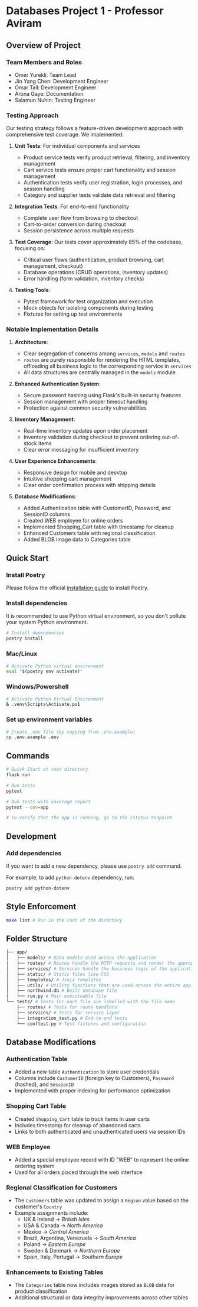 # Databases Project 1 - Professor Aviram

## Overview of Project

### Team Members and Roles

- Omer Yurekli: Team Lead 
- Jin Yang Chen: Development Engineer 
- Omar Tall: Development Engineer 
- Arona Gaye: Documentation
- Salamun Nuhin: Testing Engineer 

### Testing Approach

Our testing strategy follows a feature-driven development approach with comprehensive test coverage. We implemented:

1. **Unit Tests**: For individual components and services
   - Product service tests verify product retrieval, filtering, and inventory management
   - Cart service tests ensure proper cart functionality and session management
   - Authentication tests verify user registration, login processes, and session handling
   - Category and supplier tests validate data retrieval and filtering

2. **Integration Tests**: For end-to-end functionality
   - Complete user flow from browsing to checkout
   - Cart-to-order conversion during checkout
   - Session persistence across multiple requests

3. **Test Coverage**: Our tests cover approximately 85% of the codebase, focusing on:
   - Critical user flows (authentication, product browsing, cart management, checkout)
   - Database operations (CRUD operations, inventory updates)
   - Error handling (form validation, inventory checks)

4. **Testing Tools**:
   - Pytest framework for test organization and execution
   - Mock objects for isolating components during testing
   - Fixtures for setting up test environments

### Notable Implementation Details

1. **Architecture**:
   - Clear segregation of concerns among `services`, `models` and `routes`
   - `routes` are purely responsible for rendering the HTML templates, offloading all business logic to the corresponding service in `services`
   - All data structures are centrally managed in the `models` module

2. **Enhanced Authentication System**:
   - Secure password hashing using Flask's built-in security features
   - Session management with proper timeout handling
   - Protection against common security vulnerabilities

3. **Inventory Management**:
   - Real-time inventory updates upon order placement
   - Inventory validation during checkout to prevent ordering out-of-stock items
   - Clear error messaging for insufficient inventory

4. **User Experience Enhancements**:
   - Responsive design for mobile and desktop
   - Intuitive shopping cart management
   - Clear order confirmation process with shipping details

5. **Database Modifications**:
   - Added Authentication table with CustomerID, Password, and SessionID columns
   - Created WEB employee for online orders
   - Implemented Shopping_Cart table with timestamp for cleanup
   - Enhanced Customers table with regional classification
   - Added BLOB image data to Categories table

## Quick Start

### Install Poetry

Please follow the official [installation guide](https://python-poetry.org/docs/#installation) to install Poetry.

### Install dependencies

It is recommended to use Python virtual environment, so you don't pollute your system Python environment.

```bash
# Install dependencies
poetry install
```

### Mac/Linux

```bash
# Activate Python virtual environment
eval "$(poetry env activate)"
```

### Windows/Powershell

```bash
# Activate Python Virtual Environment
& .venv\Scripts\Activate.ps1
```

### Set up environment variables

```bash
# Create .env file (by copying from .env.example)
cp .env.example .env
```

## Commands

```bash
# Quick Start at root directory
flask run

# Run tests
pytest

# Run tests with coverage report
pytest --cov=app

# To verify that the app is running, go to the /status endpoint
```

## Development

### Add dependencies

If you want to add a new dependency, please use `poetry add` command.

For example, to add `python-dotenv` dependency, run:

```bash
poetry add python-dotenv
```

## Style Enforcement

```bash
make lint # Run in the root of the directory
```

## Folder Structure

```bash
├── app/
│   ├── models/ # Data models used across the application
│   ├── routes/ # Routes handle the HTTP requests and render the appropriate templates (no business logic)
│   ├── services/ # Services handle the business logic of the application
│   ├── static/ # Static files like CSS
│   ├── templates/ # Jinja templates
│   ├── utils/ # Utility functions that are used across the entire application
│   ├── northwind.db # Built database file
│   └── run.py # Main executuable file
└── tests/ # Tests for each file are labelled with the file name
    ├── routes/ # Tests for route handlers
    ├── services/ # Tests for service layer
    ├── integration_test.py # End-to-end tests
    └── conftest.py # Test fixtures and configuration
```

## Database Modifications

### Authentication Table
- Added a new table `Authentication` to store user credentials
- Columns include `CustomerID` (foreign key to Customers), `Password` (hashed), and `SessionID`
- Implemented with proper indexing for performance optimization

### Shopping Cart Table
- Created `Shopping_Cart` table to track items in user carts
- Includes timestamp for cleanup of abandoned carts
- Links to both authenticated and unauthenticated users via session IDs

### WEB Employee
- Added a special employee record with ID "WEB" to represent the online ordering system
- Used for all orders placed through the web interface

### Regional Classification for Customers  
- The `Customers` table was updated to assign a `Region` value based on the customer's `Country`  
- Example assignments include:  
  - UK & Ireland → *British Isles*  
  - USA & Canada → *North America*  
  - Mexico → *Central America*  
  - Brazil, Argentina, Venezuela → *South America*  
  - Poland → *Eastern Europe*  
  - Sweden & Denmark → *Northern Europe*  
  - Spain, Italy, Portugal → *Southern Europe*  

### Enhancements to Existing Tables  
- The `Categories` table now includes images stored as `BLOB` data for product classification
- Additional structural or data integrity improvements across other tables
